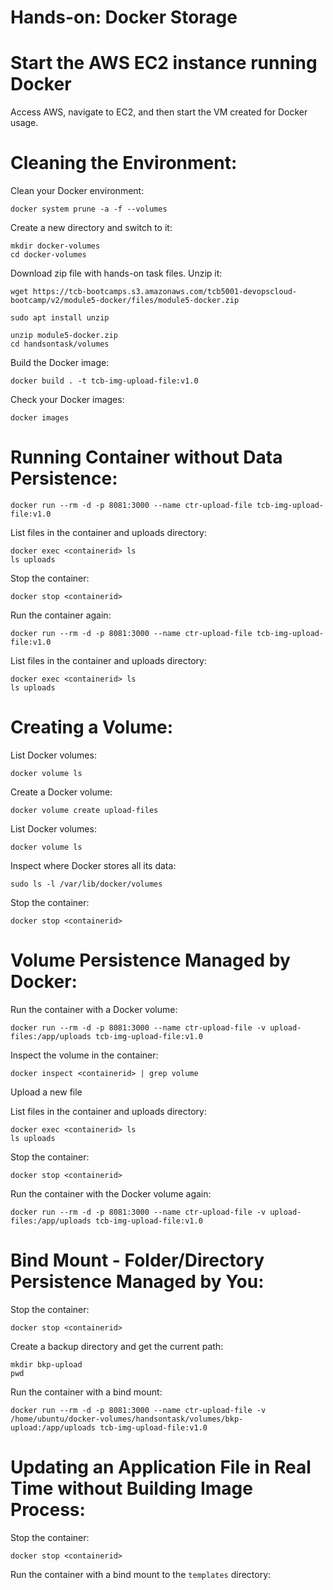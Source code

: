 # Hands-on: Docker Storage

# Start the AWS EC2 instance running Docker

Access AWS, navigate to EC2, and then start the VM created for Docker usage.

# Cleaning the Environment:

Clean your Docker environment:

```
docker system prune -a -f --volumes

```

Create a new directory and switch to it:

```
mkdir docker-volumes
cd docker-volumes

```

Download zip file with hands-on task files. Unzip it:

```
wget https://tcb-bootcamps.s3.amazonaws.com/tcb5001-devopscloud-bootcamp/v2/module5-docker/files/module5-docker.zip

sudo apt install unzip

unzip module5-docker.zip
cd handsontask/volumes
```

Build the Docker image:

```
docker build . -t tcb-img-upload-file:v1.0

```

Check your Docker images:

```
docker images

```

# Running Container without Data Persistence:

```
docker run --rm -d -p 8081:3000 --name ctr-upload-file tcb-img-upload-file:v1.0

```

List files in the container and uploads directory:

```
docker exec <containerid> ls
ls uploads

```

Stop the container:

```
docker stop <containerid>

```

Run the container again:

```
docker run --rm -d -p 8081:3000 --name ctr-upload-file tcb-img-upload-file:v1.0
```

List files in the container and uploads directory:

```
docker exec <containerid> ls
ls uploads

```

# Creating a Volume:

List Docker volumes:

```
docker volume ls

```

Create a Docker volume:

```
docker volume create upload-files

```

List Docker volumes:

```
docker volume ls

```

Inspect where Docker stores all its data:

```
sudo ls -l /var/lib/docker/volumes

```

Stop the container:

```
docker stop <containerid>

```

# Volume Persistence Managed by Docker:

Run the container with a Docker volume:

```
docker run --rm -d -p 8081:3000 --name ctr-upload-file -v upload-files:/app/uploads tcb-img-upload-file:v1.0

```

Inspect the volume in the container:

```
docker inspect <containerid> | grep volume

```

Upload a new file

List files in the container and uploads directory:

```
docker exec <containerid> ls
ls uploads

```

Stop the container:

```
docker stop <containerid>

```

Run the container with the Docker volume again:

```
docker run --rm -d -p 8081:3000 --name ctr-upload-file -v upload-files:/app/uploads tcb-img-upload-file:v1.0

```

# Bind Mount - Folder/Directory Persistence Managed by You:

Stop the container:

```
docker stop <containerid>

```

Create a backup directory and get the current path:

```
mkdir bkp-upload
pwd

```

Run the container with a bind mount:

```
docker run --rm -d -p 8081:3000 --name ctr-upload-file -v /home/ubuntu/docker-volumes/handsontask/volumes/bkp-upload:/app/uploads tcb-img-upload-file:v1.0

```

# Updating an Application File in Real Time without Building Image Process:

Stop the container:

```
docker stop <containerid>

```

Run the container with a bind mount to the `templates` directory: